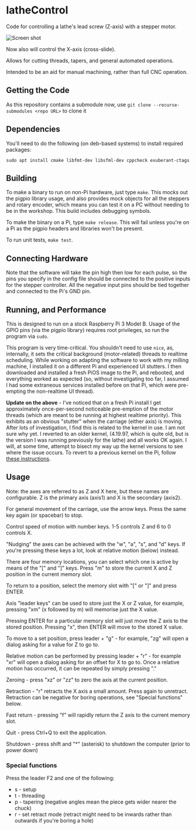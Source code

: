 # latheControl
Code for controlling a lathe's lead screw (Z-axis) with a stepper motor.

![Screen shot](https://www.martyndavis.com/wp-content/uploads/2020/10/lc.png "")

Now also will control the X-axis (cross-slide).

Allows for cutting threads, tapers, and general automated operations.

Intended to be an aid for manual machining, rather than full CNC operation.

## Getting the Code

As this repository contains a submodule now, use `git clone --recurse-submodules <repo URL>` to clone it

## Dependencies

You'll need to do the following (on deb-based systems) to install required packages:

    sudo apt install cmake libfmt-dev libsfml-dev cppcheck exuberant-ctags

## Building

To make a binary to run on non-Pi hardware, just type `make`. This mocks out the pigpio library usage, and also provides mock objects for all the steppers and rotary encoder, which means you can test it on a PC without needing to be in the workshop. This build includes debugging symbols.

To make the binary on a Pi, type `make release`. This will fail unless you're on a Pi as the pigpio headers and libraries won't be present.

To run unit tests, `make test`.

## Connecting Hardware
Note that the software will take the pin high then low for each pulse, so the pins you specify in the config file should be connected to the positive inputs for the stepper controller. All the negative input pins should be tied together and connected to the Pi's GND pin.

## Running, and Performance
This is designed to run on a stock Raspberry Pi 3 Model B. Usage of the GPIO pins (via the pigpio library) requires root privileges, so run the program via `sudo`.

This program is very time-critical. You shouldn't need to use `nice`, as, internally, it sets the critical background (motor-related) threads to realtime scheduling. While working on adapting the software to work with my milling machine, I installed it on a different Pi and experienced UI stutters. I then downloaded and installed a fresh PiOS image to the Pi, and rebooted, and everything worked as expected (so, without investigating too far, I assumed I had some extraneous services installed before on that Pi, which were pre-empting the non-realtime UI thread).

**Update on the above** - I've noticed that on a fresh Pi install I get approximately once-per-second noticeable pre-emption of the motor threads (which are meant to be running at highest realtime priority). This exhibits as an obvious "stutter" when the carriage (either axis) is moving. After lots of investigation, I find this is related to the kernel in use. I am not sure why yet. I reverted to an older kernel, (4.19.97, which is quite old, but is the version I was running previously for the lathe) and all works OK again. I will, at some time, attempt to bisect my way up the kernel versions to see where the issue occurs. To revert to a previous kernel on the Pi, follow [these instructions](https://isahatipoglu.com/2015/09/29/how-to-upgrade-or-downgrade-raspberrypis-kernel-servoblaster-problem-raspberry-pi2/).

## Usage
Note: the axes are referred to as Z and X here, but these names are configurable. Z is the primary axis (axis1) and X is the secondary (axis2).

For general movement of the carriage, use the arrow keys. Press the same key again (or spacebar) to stop.

Control speed of motion with number keys. 1-5 controls Z and 6 to 0 controls X.

"Nudging" the axes can be achieved with the "w", "a", "s", and "d" keys. If you're pressing these keys a lot, look at relative motion (below) instead.

There are four memory locations, you can select which one is active by means of the "[" and "]" keys. Press "m" to store the current X and Z position in the current memory slot.

To return to a position, select the memory slot with "[" or "]" and press ENTER.

Axis "leader keys" can be used to store just the X or Z value, for example, pressing "xm" (x followed by m) will memorise just the X value.

Pressing ENTER for a particular memory slot will just move the Z axis to the stored position. Pressing "x", then ENTER will move to the stored X value.

To move to a set position, press leader + "g" - for example, "zg" will open a dialog asking for a value for Z to go to.

Relative motion can be performed by pressing leader + "r" - for example "xr" will open a dialog asking for an offset for X to go to. Once a relative motion has occurred, it can be repeated by simply pressing "."

Zeroing - press "xz" or "zz" to zero the axis at the current position.

Retraction - "r" retracts the X axis a small amount. Press again to unretract. Retraction can be negative for boring operations, see "Special functions" below.

Fast return - pressing "f" will rapidly return the Z axis to the current memory slot.

Quit - press Ctrl+Q to exit the application.

Shutdown - press shift and "*" (asterisk) to shutdown the computer (prior to power down)

### Special functions
Press the leader F2 and one of the following:
* s - setup
* t - threading
* p - tapering (negative angles mean the piece gets wider nearer the chuck)
* r - set retract mode (retract might need to be inwards rather than outwards if you're boring a hole)